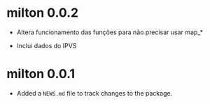 # milton 0.0.2

* Altera funcionamento das funções para não precisar usar map_*

* Inclui dados do IPVS

# milton 0.0.1

* Added a `NEWS.md` file to track changes to the package.
